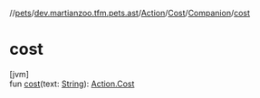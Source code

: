 //[pets](../../../../../index.md)/[dev.martianzoo.tfm.pets.ast](../../../index.md)/[Action](../../index.md)/[Cost](../index.md)/[Companion](index.md)/[cost](cost.md)

# cost

[jvm]\
fun [cost](cost.md)(text: [String](https://kotlinlang.org/api/latest/jvm/stdlib/kotlin/-string/index.html)): [Action.Cost](../index.md)
